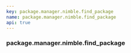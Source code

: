```yaml
---
key: package.manager.nimble.find_package
name: package.manager.nimble.find_package
api: true
---
```


### package.manager.nimble.find_package
